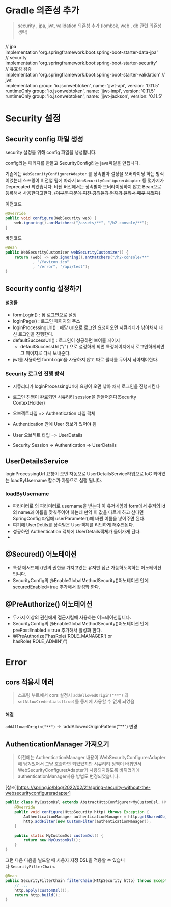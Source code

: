 # Gradle 의존성 추가
	
> security , jpa, jwt, validation 의존성 추가 (lombok, web , db 관련 의존성 생략)
>``` java
// jpa  
implementation 'org.springframework.boot:spring-boot-starter-data-jpa'  
// security  
implementation 'org.springframework.boot:spring-boot-starter-security'  
// 유효성 검증  
implementation 'org.springframework.boot:spring-boot-starter-validation'
// jwt  
implementation group: 'io.jsonwebtoken', name: 'jjwt-api', version: '0.11.5'  
runtimeOnly group: 'io.jsonwebtoken', name: 'jjwt-impl', version: '0.11.5'  
runtimeOnly group: 'io.jsonwebtoken', name: 'jjwt-jackson', version: '0.11.5'




# Security 설정
## Security config 파일 생성
security 설정을 위해 config 파일을 생성합니다.

config라는 패키지를 만들고 SecurityConfig라는 java파일을 만듭니다.

기존에는 `WebSecurityConfigurerAdapter` 를  상속받아 설정을 오버라이딩 하는 방식이었는데 스프링이 버전업 됨에 따라서  `WebSecurityConfigurerAdapter` 등 몇가지가 Deprecated 되었습니다.
바뀐 버전에서는 상속받아 오버라이딩하지 않고 Bean으로 등록해서 사용한다고한다.
 ~~(이부분 때문에 이전 강의들과 현재와 달라서 매우 헤맸다)~~

이전코드
``` java
@Override
public void configure(WebSecurity web) {
	web.ignoring().antMatchers("/assets/**", "/h2-console/**");
}	
```

바뀐코드
```java
@Bean  
public WebSecurityCustomizer webSecurityCustomizer() {  
    return (web) -> web.ignoring().antMatchers("/h2-console/**"  
            , "/favicon.ico"  
            , "/error", "/api/test");  
}
```


## Security config 설정하기

#### 설정들
- formLogin() : 폼 로그인으로 설정
- loginPage() : 로그인 페이지의 주소
- loginProcessingUrl() : 해당 url으로 로그인 요청이오면 시큐리티가 낚아채서 대신 로그인을 진행한다.
- defaultSuccessUrl() : 로그인이 성공하면 보여줄 페이지 
	- defaultSuccessUrl("/") 으로 설정하게 되면 특정페이지에서 로그인하게되면 그 페이지로 다시 보내준다.
- jwt를 사용하면 formLogin을 사용하지 않고 따로 필터를 두어서 낚아채야한다.


### Security 로그인 진행 방식
- 시큐리티가 loginProcessingUrl에 요청이 오면 낚아 채서 로그인을 진행시킨다
- 로그인 진행이 완료되면 시큐리티 session을 만들어준다(Security ContextHolder)
- 오브젝트타입 =>  Authentication 타입 객체
- Authentication 안에 User 정보가 있어야 됨
- User 오브젝트 타입 => UserDetails

- Security Session => Authentication => UserDetails




## UserDetailsService 
loginProcessingUrl 요청이 오면 자동으로 UserDetailsService타입으로 IoC 되어있는 loadByUsername 함수가 자동으로 실행 됩니다.

###  loadByUsername 
- 파라미터로 의 파라미터로 username을 받는다 이 유저네임과 form에서 유저의 id의 name과 이름을 맞춰주어야 하는데 만약 이 값을 다르게 하고 싶다면 SpringConfig 파일에 userParameter()에 바뀐 이름을 넣어주면 된다.
- 여기에 UserDetils를 상속받은 User객체를 리턴하게 해주면된다.
- 성공하면 Authentication 객체에 UserDetails객체가 들어가게 된다.
-

## @Secured() 어노테이션
- 특정 메서드에 ()안의 권한을 가지고있는 유저만 접근 가능하도록하는 어노테이션 입니다.
- SecurityConfig의 @EnableGlobalMethodSecurity()어노테이션 안에 securedEnabled=true 추가해서 활성화 한다.


## @PreAuthorize() 어노테이션
- 두가지 이상의 권한에게 접근시킬때 사용하는 어노테이션입니다.
- SecurityConfig의 @EnableGlobalMethodSecurity()어노테이션 안에 prePostEnabled = true 추가해서 활성화 한다.
- @PreAuthorize("hasRole('ROLE_MANAGER') or hasRole('ROLE_ADMIN')")


# Error
## cors 적용시 에러
> 스프링 부트에서 cors 설정시 `addAllowedOrigin("**")` 과 `setAllowCredentials(true)`를 동시에 사용할 수 없게 되었음

#### 해결 
`addAllowedOrigin("**")` -> `addAllowedOriginPattern("**") 변경

## AuthenticationManager 가져오기
> 이전에는 AuthenticationManager 내용이 WebSecurityConfigurerAdapter에 담겨있어서 그냥 호출하면 되었었지만 시큐리티 정책이 바뀌면서 WebSecurityConfigurerAdapter가 사용되지않도록 바뀌었기에 authenticationManager사용 방법도 변경되었습니다.

[참조][https://spring.io/blog/2022/02/21/spring-security-without-the-websecurityconfigureradapter]

``` java 
public class MyCustomDsl extends AbstractHttpConfigurer<MyCustomDsl, HttpSecurity> {
    @Override
    public void configure(HttpSecurity http) throws Exception {
        AuthenticationManager authenticationManager = http.getSharedObject(AuthenticationManager.class);
        http.addFilter(new CustomFilter(authenticationManager));
    }

    public static MyCustomDsl customDsl() {
        return new MyCustomDsl();
    }
}
```

그런 다음 다음을 빌드할 때 사용자 지정 DSL을 적용할 수 있습니다 `SecurityFilterChain`.
``` java
@Bean
public SecurityFilterChain filterChain(HttpSecurity http) throws Exception {
    // ...
    http.apply(customDsl());
    return http.build();
} 
```


